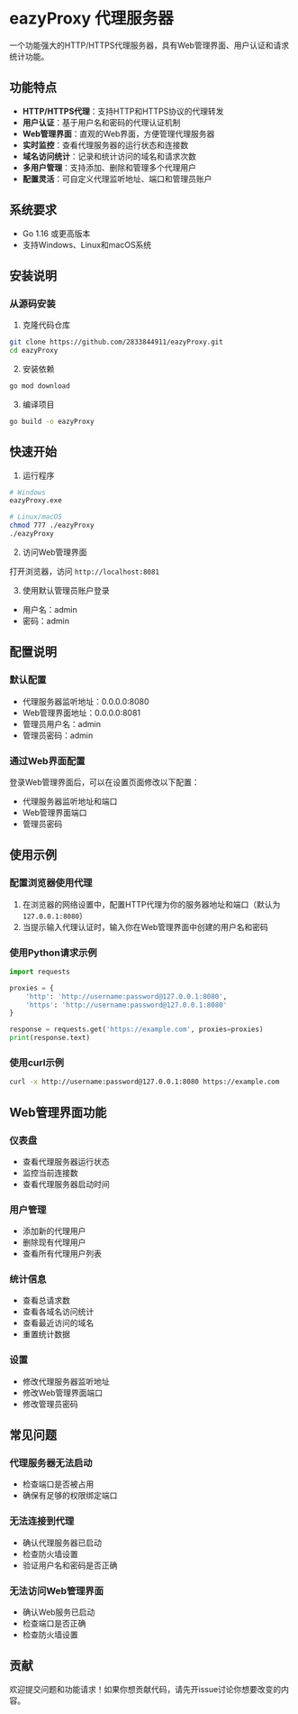 # eazyProxy 代理服务器

一个功能强大的HTTP/HTTPS代理服务器，具有Web管理界面、用户认证和请求统计功能。

## 功能特点

- **HTTP/HTTPS代理**：支持HTTP和HTTPS协议的代理转发
- **用户认证**：基于用户名和密码的代理认证机制
- **Web管理界面**：直观的Web界面，方便管理代理服务器
- **实时监控**：查看代理服务器的运行状态和连接数
- **域名访问统计**：记录和统计访问的域名和请求次数
- **多用户管理**：支持添加、删除和管理多个代理用户
- **配置灵活**：可自定义代理监听地址、端口和管理员账户

## 系统要求

- Go 1.16 或更高版本
- 支持Windows、Linux和macOS系统

## 安装说明

### 从源码安装

1. 克隆代码仓库

```bash
git clone https://github.com/2833844911/eazyProxy.git
cd eazyProxy
```

2. 安装依赖

```bash
go mod download
```

3. 编译项目

```bash
go build -o eazyProxy
```

## 快速开始

1. 运行程序

```bash
# Windows
eazyProxy.exe

# Linux/macOS
chmod 777 ./eazyProxy
./eazyProxy
```

2. 访问Web管理界面

打开浏览器，访问 `http://localhost:8081`

3. 使用默认管理员账户登录

- 用户名：admin
- 密码：admin

## 配置说明

### 默认配置

- 代理服务器监听地址：0.0.0.0:8080
- Web管理界面地址：0.0.0.0:8081
- 管理员用户名：admin
- 管理员密码：admin

### 通过Web界面配置

登录Web管理界面后，可以在设置页面修改以下配置：

- 代理服务器监听地址和端口
- Web管理界面端口
- 管理员密码

## 使用示例

### 配置浏览器使用代理

1. 在浏览器的网络设置中，配置HTTP代理为你的服务器地址和端口（默认为 `127.0.0.1:8080`）
2. 当提示输入代理认证时，输入你在Web管理界面中创建的用户名和密码

### 使用Python请求示例

```python
import requests

proxies = {
    'http': 'http://username:password@127.0.0.1:8080',
    'https': 'http://username:password@127.0.0.1:8080'
}

response = requests.get('https://example.com', proxies=proxies)
print(response.text)
```

### 使用curl示例

```bash
curl -x http://username:password@127.0.0.1:8080 https://example.com
```

## Web管理界面功能

### 仪表盘

- 查看代理服务器运行状态
- 监控当前连接数
- 查看代理服务器启动时间

### 用户管理

- 添加新的代理用户
- 删除现有代理用户
- 查看所有代理用户列表

### 统计信息

- 查看总请求数
- 查看各域名访问统计
- 查看最近访问的域名
- 重置统计数据

### 设置

- 修改代理服务器监听地址
- 修改Web管理界面端口
- 修改管理员密码

## 常见问题

### 代理服务器无法启动

- 检查端口是否被占用
- 确保有足够的权限绑定端口

### 无法连接到代理

- 确认代理服务器已启动
- 检查防火墙设置
- 验证用户名和密码是否正确

### 无法访问Web管理界面

- 确认Web服务已启动
- 检查端口是否正确
- 检查防火墙设置


## 贡献

欢迎提交问题和功能请求！如果你想贡献代码，请先开issue讨论你想要改变的内容。
